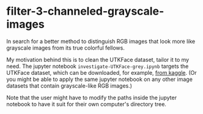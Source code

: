 # filter-3-channeled-grayscale-images
In search for a better method to distinguish RGB images that look more like grayscale images from its true colorful fellows.

My motivation behind this is to clean the UTKFace dataset, tailor it to my need. The jupyter notebook `investigate-UTKFace-grey.ipynb` targets the UTKFace dataset, which can be downloaded, for example, [from kaggle](https://www.kaggle.com/jangedoo/utkface-new/version/1). (Or you might be able to apply the same jupyter notebook on any other image datasets that contain grayscale-like RGB images.)

Note that the user might have to modify the paths inside the jupyter notebook to have it suit for their own computer's directory tree.
